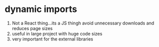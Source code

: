 # dynamic imports 

1. Not a React thing...its a JS thingh
   avoid unnecessary downloads and reduces page sizes
2. useful in large project with huge code sizes
3. very important for the external libraries 


